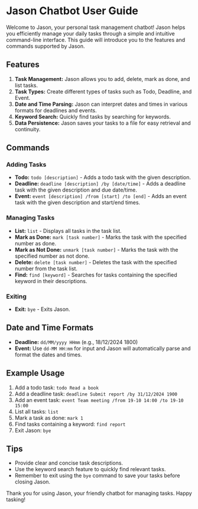 # Jason Chatbot User Guide

Welcome to Jason, your personal task management chatbot! Jason helps you efficiently manage your daily tasks through a simple and intuitive command-line interface. This guide will introduce you to the features and commands supported by Jason.

## Features

1. **Task Management:** Jason allows you to add, delete, mark as done, and list tasks.
2. **Task Types:** Create different types of tasks such as Todo, Deadline, and Event.
3. **Date and Time Parsing:** Jason can interpret dates and times in various formats for deadlines and events.
4. **Keyword Search:** Quickly find tasks by searching for keywords.
5. **Data Persistence:** Jason saves your tasks to a file for easy retrieval and continuity.

## Commands

### Adding Tasks

- **Todo:** `todo [description]` - Adds a todo task with the given description.
- **Deadline:** `deadline [description] /by [date/time]` - Adds a deadline task with the given description and due date/time.
- **Event:** `event [description] /from [start] /to [end]` - Adds an event task with the given description and start/end times.

### Managing Tasks

- **List:** `list` - Displays all tasks in the task list.
- **Mark as Done:** `mark [task number]` - Marks the task with the specified number as done.
- **Mark as Not Done:** `unmark [task number]` - Marks the task with the specified number as not done.
- **Delete:** `delete [task number]` - Deletes the task with the specified number from the task list.
- **Find:** `find [keyword]` - Searches for tasks containing the specified keyword in their descriptions.

### Exiting

- **Exit:** `bye` - Exits Jason.

## Date and Time Formats

- **Deadline:** `dd/MM/yyyy HHmm` (e.g., 18/12/2024 1800)
- **Event:** Use `dd-MM HH:mm` for input and Jason will automatically parse and format the dates and times.

## Example Usage

1. Add a todo task: `todo Read a book`
2. Add a deadline task: `deadline Submit report /by 31/12/2024 1900`
3. Add an event task: `event Team meeting /from 19-10 14:00 /to 19-10 15:00`
4. List all tasks: `list`
5. Mark a task as done: `mark 1`
6. Find tasks containing a keyword: `find report`
7. Exit Jason: `bye`

## Tips

- Provide clear and concise task descriptions.
- Use the keyword search feature to quickly find relevant tasks.
- Remember to exit using the `bye` command to save your tasks before closing Jason.

Thank you for using Jason, your friendly chatbot for managing tasks. Happy tasking!
